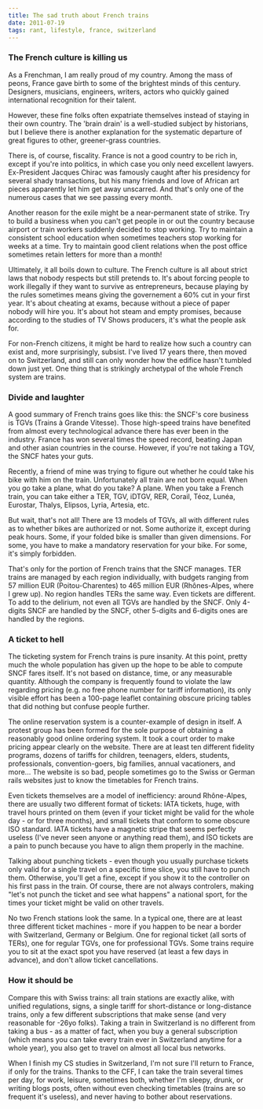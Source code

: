 ```yaml
---
title: The sad truth about French trains
date: 2011-07-19
tags: rant, lifestyle, france, switzerland
---
```


### The French culture is killing us

As a Frenchman, I am really proud of my country. Among the mass of peons,
France gave birth to some of the brightest minds of this century. Designers,
musicians, engineers, writers, actors who quickly gained international
recognition for their talent.

However, these fine folks often expatriate themselves instead of staying
in their own country. The 'brain drain' is a well-studied subject by historians,
but I believe there is another explanation for the systematic departure of
great figures to other, greener-grass countries.

There is, of course, fiscality. France is not a good country to be rich in,
except if you're into politics, in which case you only need excellent
lawyers. Ex-President Jacques Chirac was famously caught after his presidency for
several shady transactions, but his many friends and love of African art pieces
apparently let him get away unscarred. And that's only one of the numerous cases
that we see passing every month.

Another reason for the exile might be a near-permanent state of strike. Try to
build a business when you can't get people in or out the country because airport
or train workers suddenly decided to stop working. Try to maintain a consistent
school education when sometimes teachers stop working for weeks at a time. Try
to maintain good client relations when the post office sometimes retain letters
for more than a month!

Ultimately, it all boils down to culture. The French culture is all about strict
laws that nobody respects but still pretends to. It's about forcing people to work
illegally if they want to survive as entrepreneurs, because playing by the rules
sometimes means giving the governement a 60% cut in your first year. It's about
cheating at exams, because without a piece of paper nobody will hire you. It's
about hot steam and empty promises, because according to the studies of TV Shows
producers, it's what the people ask for.

For non-French citizens, it might be hard to realize how such a country can exist
and, more surprisingly, subsist. I've lived 17 years there, then moved on to Switzerland,
and still can only wonder how the edifice hasn't tumbled down just yet. One thing
that is strikingly archetypal of the whole French system are trains.

### Divide and laughter

A good summary of French trains goes like this: the SNCF's core business is TGVs (Trains
à Grande Vitesse). Those high-speed trains have benefited from almost every technological
advance there has ever been in the industry. France has won several times the speed record,
beating Japan and other asian countries in the course. However, if you're not taking
a TGV, the SNCF hates your guts.

Recently, a friend of mine was trying to figure out whether he could take his bike
with him on the train. Unfortunately all train are not born equal. When you go take
a plane, what do you take? A plane. When you take a French train, you can take either
a TER, TGV, iDTGV, RER, Corail, Téoz, Lunéa, Eurostar, Thalys, Elipsos, Lyria, Artesia, etc.

But wait, that's not all! There are 13 models of TGVs, all with different rules as to
whether bikes are authorized or not. Some authorize it, except during peak hours. Some, if
your folded bike is smaller than given dimensions. For some, you have to make a mandatory
reservation for your bike. For some, it's simply forbidden.

That's only for the portion of French trains that the SNCF manages. TER trains are managed
by each region individually, with budgets ranging from 57 million EUR (Poitou-Charentes)
to 465 million EUR (Rhônes-Alpes, where I grew up). No region handles TERs the same way.
Even tickets are different. To add to the delirium, not even all TGVs are handled by the
SNCF. Only 4-digits SNCF are handled by the SNCF, other 5-digits and 6-digits ones are
handled by the regions.

### A ticket to hell

The ticketing system for French trains is pure insanity. At this point, pretty much
the whole population has given up the hope to be able to compute SNCF fares itself. It's not
based on distance, time, or any measurable quantity. Although the company is frequently
found to violate the law regarding pricing (e.g. no free phone number for tariff information),
its only visible effort has been a 100-page leaflet containing obscure pricing tables that did
nothing but confuse people further.

The online reservation system is a counter-example of design in itself. A protest group has
been formed for the sole purpose of obtaining a reasonably good online ordering system. It
took a court order to make pricing appear clearly on the website. There are at least ten different
fidelity programs, dozens of tariffs for children, teenagers, elders, students, professionals,
convention-goers, big families, annual vacationers, and more... The website is so bad, people
sometimes go to the Swiss or German rails websites just to know the timetables for French trains.

Even tickets themselves are a model of inefficiency: around Rhône-Alpes, there are usually
two different format of tickets: IATA tickets, huge, with travel hours printed on them (even
if your ticket might be valid for the whole day - or for three months), and small tickets
that conform to some obscure ISO standard. IATA tickets have a magnetic stripe that seems
perfectly useless (I've never seen anyone or anything read them), and ISO tickets are a pain
to punch because you have to align them properly in the machine.

Talking about punching tickets - even though you usually purchase tickets only valid for a
single travel on a specific time slice, you still have to punch them. Otherwise, you'll get
a fine, except if you show it to the controller on his first pass in the train. Of course,
there are not always controlers, making "let's not punch the ticket and see what happens"
 a national sport, for the times your ticket might be valid on other travels.

No two French stations look the same. In a typical one, there are at least three different
ticket machines - more if you happen to be near a border with Switzerland, Germany or Belgium.
One for regional ticket (all sorts of TERs), one for regular TGVs, one for professional TGVs.
Some trains require you to sit at the exact spot you have reserved (at least a few days
in advance), and don't allow ticket cancellations.

### How it should be

Compare this with Swiss trains: all train stations are exactly alike, with unified regulations,
signs, a single tariff for short-distance or long-distance trains, only a few different
subscriptions that make sense (and very reasonable for -26yo folks). Taking a train in Switzerland
is no different from taking a bus - as a matter of fact, when you buy a general subscription
(which means you can take every train ever in Switzerland anytime for a whole year), you also
get to travel on almost all local bus networks.

When I finish my CS studies in Switzerland, I'm not sure I'll return to France, if only for
the trains. Thanks to the CFF, I can take the train several times per day, for work, leisure,
sometimes both, whether I'm sleepy, drunk, or writing blogs posts, often without even checking
timetables (trains are so frequent it's useless), and never having to bother about reservations.
